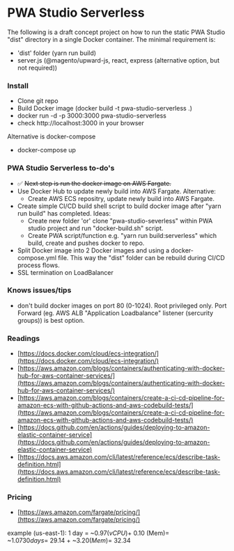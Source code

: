 # PWA Studio Serverless

The following is a draft concept project on how to run the static PWA Studio "dist" directory in a single Docker container.
The minimal requirement is:
- 'dist' folder (yarn run build)
- server.js (@magento/upward-js, react, express (alternative option, but not required))

### Install
- Clone git repo
- Build Docker image (docker build -t pwa-studio-serverless .)
- docker run -d -p 3000:3000 pwa-studio-serverless
- check http://localhost:3000 in your browser

Alternative is docker-compose

- docker-compose up

### PWA Studio Serverless to-do's
- :white_check_mark: ~~Next step is run the docker image on AWS Fargate.~~
- Use Docker Hub to update newly build into AWS Fargate.
    Alternative:
    - Create AWS ECS repositry, update newly build into AWS Fargate.
- Create simple CI/CD build shell script to build docker image after "yarn run build" has completed.
    Ideas:
    - Create new folder 'or' clone "pwa-studio-severless" within PWA studio project and run "docker-build.sh" script.
    - Create PWA script/function e.g. "yarn run build:serverless" which build, create and pushes docker to repo.
- Split Docker image into 2 Docker images and using a docker-compose.yml file. This way the "dist" folder can be rebuild during CI/CD process flows.
- SSL termination on LoadBalancer


### Knows issues/tips
- don't build docker images on port 80 (0-1024). Root privileged only. Port Forward (eg. AWS ALB "Application Loadbalance" listener (sercurity groups)) is best option.

### Readings
- [https://docs.docker.com/cloud/ecs-integration/](https://docs.docker.com/cloud/ecs-integration/)
- [https://aws.amazon.com/blogs/containers/authenticating-with-docker-hub-for-aws-container-services/](https://aws.amazon.com/blogs/containers/authenticating-with-docker-hub-for-aws-container-services/)
- [https://aws.amazon.com/blogs/containers/create-a-ci-cd-pipeline-for-amazon-ecs-with-github-actions-and-aws-codebuild-tests/](https://aws.amazon.com/blogs/containers/create-a-ci-cd-pipeline-for-amazon-ecs-with-github-actions-and-aws-codebuild-tests/)
- [https://docs.github.com/en/actions/guides/deploying-to-amazon-elastic-container-service](https://docs.github.com/en/actions/guides/deploying-to-amazon-elastic-container-service)
- [https://docs.aws.amazon.com/cli/latest/reference/ecs/describe-task-definition.html](https://docs.aws.amazon.com/cli/latest/reference/ecs/describe-task-definition.html)

### Pricing
- [https://aws.amazon.com/fargate/pricing/](https://aws.amazon.com/fargate/pricing/)

example (us-east-1):
1 day = ~$0.97 (vCPU) + ~$0.10 (Mem)= ~$1.07
30 days = ~$29.14 + ~$3.20 (Mem) = ~$32.34
